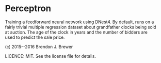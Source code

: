 Perceptron
==========

Training a feedforward neural network using DNest4.
By default, runs on a fairly trivial multiple regression
dataset about grandfather clocks being sold at auction.
The age of the clock in years and the number of bidders
are used to predict the sale price.

(c) 2015--2016 Brendon J. Brewer

LICENCE: MIT. See the license file for details.


